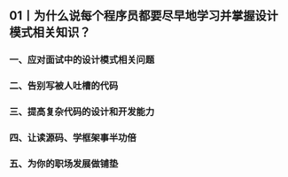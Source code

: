 ## 01丨为什么说每个程序员都要尽早地学习并掌握设计模式相关知识？
### 一、应对面试中的设计模式相关问题  
### 二、告别写被人吐槽的代码  
### 三、提高复杂代码的设计和开发能力  
### 四、让读源码、学框架事半功倍  
### 五、为你的职场发展做铺垫  

